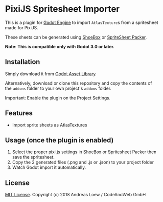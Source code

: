 # PixiJS Spritesheet Importer

This is a plugin for [Godot Engine](https://godotengine.org) to import `AtlasTexture`s from a spritesheet made for PixiJS.

These sheets can be generated using [ShoeBox](http://renderhjs.net/shoebox/) or [SpriteSheet Packer](https://amakaseev.github.io/sprite-sheet-packer/).

**Note: This is compatible only with Godot 3.0 or later.**


## Installation

Simply download it from [Godot Asset Library](https://godotengine.org/asset-library/asset/169)

Alternatively, download or clone this repository and copy the contents of the
`addons` folder to your own project's `addons` folder.

Important: Enable the plugin on the Project Settings.

## Features

* Import sprite sheets as AtlasTextures

## Usage (once the plugin is enabled)
1. Select the proper pixi.js settings in ShoeBox or Spritesheet Packer then save the spritesheet.
2. Copy the 2 generated files (.png and .js or .json) to your project folder
3. Watch Godot import it automatically.

## License

[MIT License](LICENSE). Copyright (c) 2018 Andreas Loew / CodeAndWeb GmbH
